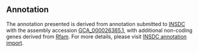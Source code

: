 

Annotation
----------

The annotation presented is derived from annotation submitted to
[INSDC](http://www.insdc.org) with the assembly accession
[GCA\_000026365.1](http://www.ebi.ac.uk/ena/data/view/GCA_000026365.1),
with additional non-coding genes derived from
[Rfam](http://rfam.xfam.org/). For more details, please visit [INSDC
annotation
import](http://ensemblgenomes.org/info/data/insdc_annotation).
